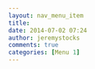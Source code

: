 ```yaml
---
layout: nav_menu_item
title: 
date: 2014-07-02 07:24
author: jeremystocks
comments: true
categories: [Menu 1]
---
```

 

